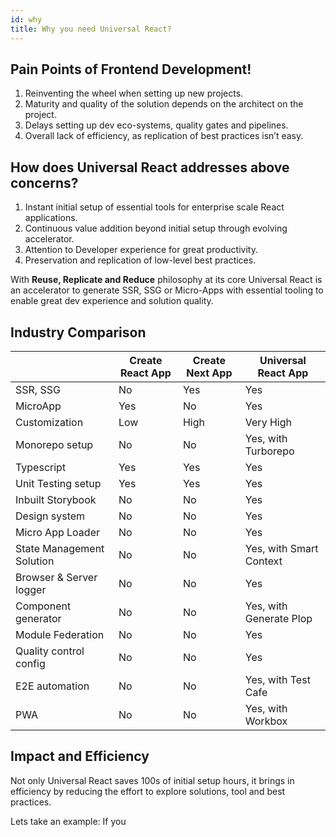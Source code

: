 ```yaml
---
id: why
title: Why you need Universal React? 
---
```


## Pain Points of Frontend Development!
1. Reinventing the wheel when setting up new projects. 
2. Maturity and quality of the solution depends on the architect on the project.
3. Delays setting up dev eco-systems, quality gates and pipelines.
4. Overall lack of efficiency, as replication of best practices isn’t easy. 

## How does Universal React addresses above concerns? 
1. Instant initial setup of essential tools for enterprise scale React applications. 
2. Continuous value addition beyond initial setup through evolving accelerator.
3. Attention to Developer experience for great productivity.
4. Preservation and replication of low-level best practices. 

With **Reuse, Replicate and Reduce**  philosophy at its core Universal React is an accelerator to generate SSR, SSG or Micro-Apps with essential tooling to enable great dev experience and solution quality.

## Industry Comparison 
|  | Create React App | Create Next App | Universal React App |
| ------ | ------ |  ------ | ------ |
| SSR, SSG | No | Yes | Yes
| MicroApp | Yes | No | Yes
| Customization | Low | High | Very High
| Monorepo setup | No | No | Yes, with Turborepo
| Typescript | Yes | Yes | Yes
| Unit Testing setup | Yes | Yes | Yes
| Inbuilt Storybook | No | No | Yes
| Design system | No | No | Yes
| Micro App Loader | No | No | Yes 
| State Management Solution | No | No | Yes, with Smart Context
| Browser & Server logger | No | No | Yes
| Component generator | No | No | Yes, with Generate Plop
| Module Federation | No | No | Yes
| Quality control config | No | No | Yes
| E2E automation | No | No | Yes, with Test Cafe
| PWA | No | No | Yes, with Workbox

## Impact and Efficiency 

Not only Universal React saves 100s of initial setup hours, it brings in efficiency by reducing the effort to explore solutions, tool and best practices. 

Lets take an example: If you 